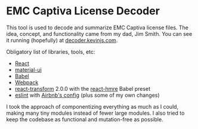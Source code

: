 # EMC Captiva License Decoder

This tool is used to decode and summarize EMC Captiva license files. The idea, concept, and functionality came from my dad, Jim Smith. You can see it running (hopefully) at [decoder.kevinjs.com](http://decoder.kevinjs.com).

Obligatory list of libraries, tools, etc:

- [React](https://facebook.github.io/react/)
- [material-ui](http://www.material-ui.com/)
- [Babel](http://babeljs.io/)
- [Webpack](https://webpack.github.io)
- [react-transform](https://github.com/gaearon/babel-plugin-react-transform) 2.0.0 with the [react-hmre](https://github.com/danmartinez101/babel-preset-react-hmre) Babel preset
- [eslint](http://eslint.org/) with [Airbnb's config](https://github.com/airbnb/javascript) (plus some of my own changes)

I took the approach of componentizing everything as much as I could, making many tiny modules instead of fewer large modules. I also tried to keep the codebase as functional and mutation-free as possible.

